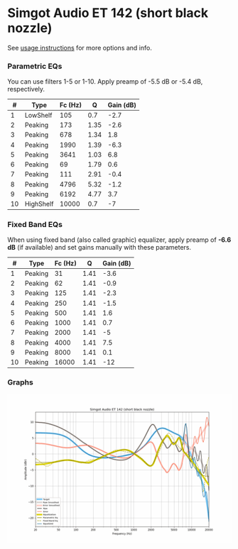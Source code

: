 # Simgot Audio ET 142 (short black nozzle)
See [usage instructions](https://github.com/jaakkopasanen/AutoEq#usage) for more options and info.

### Parametric EQs
You can use filters 1-5 or 1-10. Apply preamp of -5.5 dB or -5.4 dB, respectively.

|   # | Type      |   Fc (Hz) |    Q |   Gain (dB) |
|-----|-----------|-----------|------|-------------|
|   1 | LowShelf  |       105 | 0.7  |        -2.7 |
|   2 | Peaking   |       173 | 1.35 |        -2.6 |
|   3 | Peaking   |       678 | 1.34 |         1.8 |
|   4 | Peaking   |      1990 | 1.39 |        -6.3 |
|   5 | Peaking   |      3641 | 1.03 |         6.8 |
|   6 | Peaking   |        69 | 1.79 |         0.6 |
|   7 | Peaking   |       111 | 2.91 |        -0.4 |
|   8 | Peaking   |      4796 | 5.32 |        -1.2 |
|   9 | Peaking   |      6192 | 4.77 |         3.7 |
|  10 | HighShelf |     10000 | 0.7  |        -7   |

### Fixed Band EQs
When using fixed band (also called graphic) equalizer, apply preamp of **-6.6 dB** (if available) and set gains manually with these parameters.

|   # | Type    |   Fc (Hz) |    Q |   Gain (dB) |
|-----|---------|-----------|------|-------------|
|   1 | Peaking |        31 | 1.41 |        -3.6 |
|   2 | Peaking |        62 | 1.41 |        -0.9 |
|   3 | Peaking |       125 | 1.41 |        -2.3 |
|   4 | Peaking |       250 | 1.41 |        -1.5 |
|   5 | Peaking |       500 | 1.41 |         1.6 |
|   6 | Peaking |      1000 | 1.41 |         0.7 |
|   7 | Peaking |      2000 | 1.41 |        -5   |
|   8 | Peaking |      4000 | 1.41 |         7.5 |
|   9 | Peaking |      8000 | 1.41 |         0.1 |
|  10 | Peaking |     16000 | 1.41 |       -12   |

### Graphs
![](./Simgot%20Audio%20ET%20142%20(short%20black%20nozzle).png)
